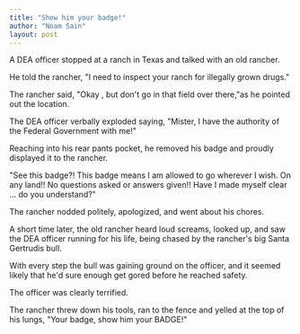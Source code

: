 ```yaml
---
title: "Show him your badge!"
author: "Noam Sain"
layout: post
---
```


A DEA officer stopped at a ranch in Texas and talked with an old rancher.  
  
He told the rancher, "I need to inspect your ranch for illegally grown drugs."

The rancher said, "Okay , but don't go in that field over there,"as he pointed out the location.

The DEA officer verbally exploded saying, "Mister, I have the authority of the Federal Government with me!"

Reaching into his rear pants pocket, he removed his badge and proudly displayed it to the rancher.

"See this badge?! This badge means I am allowed to go wherever I wish. On any land!! No questions asked or answers given!! Have I made myself clear ... do you understand?"

The rancher nodded politely, apologized, and went about his chores.

A short time later, the old rancher heard loud screams, looked up, and saw the DEA officer running for his life, being chased by the rancher's big Santa Gertrudis bull.

With every step the bull was gaining ground on the officer, and it seemed likely that he'd sure enough get gored before he reached safety.

The officer was clearly terrified.

The rancher threw down his tools, ran to the fence and yelled at the top of his lungs, "Your badge, show him your BADGE!"